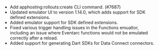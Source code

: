 - Add apphosting:rollouts:create CLI command. (#7687)
- Updated emulator UI to version 1.14.0, which adds support for SDK defined extensions.
- Added emulator support for SDK defined extensions.
- Fixed various trigger handling issues in the Functions emualtor, including an issue where Eventarc functions would not be emulated correctly after a reload.
- Added support for generating Dart SDKs for Data Connect connectors.
